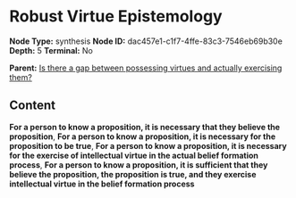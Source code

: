 # Robust Virtue Epistemology

**Node Type:** synthesis
**Node ID:** dac457e1-c1f7-4ffe-83c3-7546eb69b30e
**Depth:** 5
**Terminal:** No

**Parent:** [Is there a gap between possessing virtues and actually exercising them?](is-there-a-gap-between-possessing-virtues-and-actually-exercising-them-antithesis-a13a5f4e-a5df-46dc-92dc-5a1cfc0d5491.md)

## Content

**For a person to know a proposition, it is necessary that they believe the proposition**, **For a person to know a proposition, it is necessary for the proposition to be true**, **For a person to know a proposition, it is necessary for the exercise of intellectual virtue in the actual belief formation process**, **For a person to know a proposition, it is sufficient that they believe the proposition, the proposition is true, and they exercise intellectual virtue in the belief formation process**
